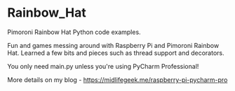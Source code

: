 # Rainbow_Hat
Pimoroni Rainbow Hat Python code examples.

Fun and games messing around with Raspberry Pi and Pimoroni
Rainbow Hat. Learned a few bits and pieces such as thread support
and decorators.

You only need main.py unless you're using PyCharm Professional!

More details on my blog - https://midlifegeek.me/raspberry-pi-pycharm-pro
